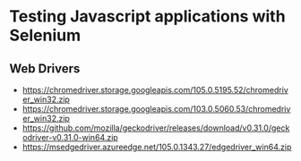 # Testing Javascript applications with Selenium

## Web Drivers

- <https://chromedriver.storage.googleapis.com/105.0.5195.52/chromedriver_win32.zip>
- <https://chromedriver.storage.googleapis.com/103.0.5060.53/chromedriver_win32.zip>
- <https://github.com/mozilla/geckodriver/releases/download/v0.31.0/geckodriver-v0.31.0-win64.zip>
- <https://msedgedriver.azureedge.net/105.0.1343.27/edgedriver_win64.zip>